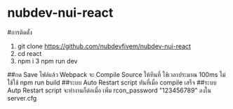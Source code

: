# nubdev-nui-react

#การติดตั้ง
1. git clone https://github.com/nubdevfivem/nubdev-nui-react
1. cd react
2. npm i
3 npm run dev

##กด Save ไฟล์แล้ว Webpack จะ Compile Source ให้ทีนที่ ใช้เวลาประมาณ 100ms ไม่ใช้ใช้ npm run build
##ระบบ Auto Restart script ทันที่เมื่อ compile เสร็จ
##ระบบ Autp Restart script จะทำงานก็ต่อเมื่อ เพิ่ม rcon_password "123456789" ลงใน server.cfg
